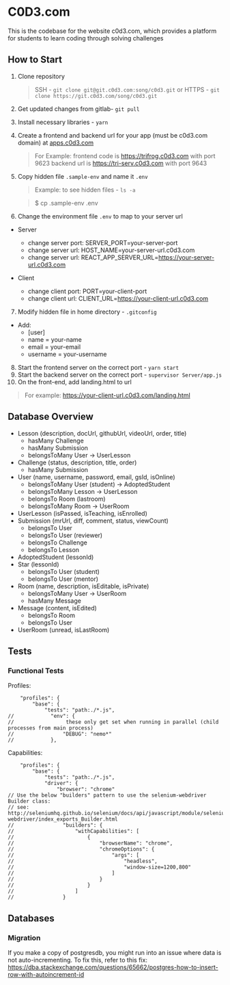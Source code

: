 # C0D3.com

This is the codebase for the website c0d3.com, which provides a platform for students to learn coding through solving challenges

## How to Start

1. Clone repository
   > SSH - `git clone git@git.c0d3.com:song/c0d3.git`
   or
   > HTTPS - `git clone https://git.c0d3.com/song/c0d3.git`
2. Get updated changes from gitlab- `git pull`
3. Install necessary libraries - `yarn`
4. Create a frontend and backend url for your app (must be c0d3.com domain) at [apps.c0d3.com](https://apps.c0d3.com)
   > For Example:
   > frontend code is https://trifrog.c0d3.com with port 9623
   > backend url is https://tri-serv.c0d3.com with port 9643
5. Copy hidden file `.sample-env` and name it `.env`
   > Example: to see hidden files - `ls -a`

   > $ cp .sample-env .env
6. Change the environment file `.env` to map to your server url
   
*  Server 
   - change server port: SERVER_PORT=your-server-port
   - change server url: HOST_NAME=your-server-url.c0d3.com
   - change server url: REACT_APP_SERVER_URL=https://your-server-url.c0d3.com

*  Client
   - change client port: PORT=your-client-port
   - change client url: CLIENT_URL=https://your-client-url.c0d3.com
7. Modify hidden file in home directory - `.gitconfig`
*  Add:
   - [user]
   - name = your-name
   - email = your-email
   - username = your-username
8. Start the frontend server on the correct port - `yarn start`
9. Start the backend server on the correct port - `supervisor Server/app.js`
10. On the front-end, add landing.html to url
   > For example: https://your-client-url.c0d3.com/landing.html

## Database Overview

- Lesson (description, docUrl, githubUrl, videoUrl, order, title)
  - hasMany Challenge
  - hasMany Submission
  - belongsToMany User -> UserLesson
- Challenge (status, description, title, order)
  - hasMany Submission
- User (name, username, password, email, gsId, isOnline)
  - belongsToMany User (student) -> AdoptedStudent
  - belongsToMany Lesson -> UserLesson
  - belongsTo Room (lastroom)
  - belongsToMany Room -> UserRoom
- UserLesson (isPassed, isTeaching, isEnrolled)
- Submission (mrUrl, diff, comment, status, viewCount)
  - belongsTo User
  - belongsTo User (reviewer)
  - belongsTo Challenge
  - belongsTo Lesson
- AdoptedStudent (lessonId)
- Star (lessonId)
  - belongsTo User (student)
  - belongsTo User (mentor)
- Room (name, description, isEditable, isPrivate)
  - belongsToMany User -> UserRoom
  - hasMany Message
- Message (content, isEdited)
  - belongsTo Room
  - belongsTo User
- UserRoom (unread, isLastRoom)

## Tests

### Functional Tests

Profiles:

```
    "profiles": {
        "base": {
            "tests": "path:./*.js",
//            "env": {
//                 these only get set when running in parallel (child processes from main process)
//                "DEBUG": "nemo*"
//            },
```

Capabilities:

```
    "profiles": {
        "base": {
            "tests": "path:./*.js",
            "driver": {
                "browser": "chrome"
// Use the below "builders" pattern to use the selenium-webdriver Builder class:
// see: http://seleniumhq.github.io/selenium/docs/api/javascript/module/selenium-webdriver/index_exports_Builder.html
//                "builders": {
//                    "withCapabilities": [
//                        {
//                            "browserName": "chrome",
//                            "chromeOptions": {
//                                "args": [
//                                    "headless",
//                                    "window-size=1200,800"
//                                ]
//                            }
//                        }
//                    ]
//                }
```

## Databases

### Migration

If you make a copy of postgresdb, you might run into an issue where data is not auto-incrementing. To fix this, refer to this fix: https://dba.stackexchange.com/questions/65662/postgres-how-to-insert-row-with-autoincrement-id

